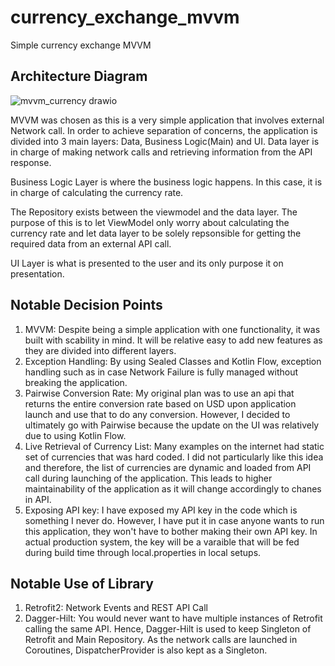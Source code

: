 # currency_exchange_mvvm
Simple currency exchange MVVM
## Architecture Diagram
![mvvm_currency drawio](https://user-images.githubusercontent.com/10554125/183276094-b1110af0-90b8-436f-86ca-e160dda758c6.png)

MVVM was chosen as this is a very simple application that involves external Network call. In order to achieve separation of concerns, the application is divided into 3 main layers: Data, Business Logic(Main) and UI. 
Data layer is in charge of making network calls and retrieving information from the API response.

Business Logic Layer is where the business logic happens. In this case, it is in charge of calculating the currency rate. 

The Repository exists between the viewmodel and the data layer. The purpose of this is to let ViewModel only worry about calculating the currency rate and let data layer to be solely repsonsible for getting the required data from an external API call.


UI Layer is what is presented to the user and its only purpose it on presentation. 

## Notable Decision Points
1. MVVM: Despite being a simple application with one functionality, it was built with scability in mind. It will be relative easy to add new features as they are divided into different layers. 
2. Exception Handling: By using Sealed Classes and Kotlin Flow, exception handling such as in case Network Failure is fully managed without breaking the application.
3. Pairwise Conversion Rate: My original plan was to use an api that returns the entire conversion rate based on USD upon application launch and use that to do any conversion. However, I decided to ultimately go with Pairwise because the update on the UI was relatively due to using Kotlin Flow.
4. Live Retrieval of Currency List: Many examples on the internet had static set of currencies that was hard coded. I did not particularly like this idea and therefore, the list of currencies are dynamic and loaded from API call during launching of the application. This leads to higher maintainability of the application as it will change accordingly to chanes in API.
5. Exposing API key: I have exposed my API key in the code which is something I never do. However, I have put it in case anyone wants to run this application, they won't have to bother making their own API key. In actual production system, the key will be a varaible that will be fed during build time through local.properties in local setups. 

## Notable Use of Library
1. Retrofit2: Network Events and REST API Call
2. Dagger-Hilt: You would never want to have multiple instances of Retrofit calling the same API. Hence, Dagger-Hilt is used to keep Singleton of Retrofit and Main Repository. As the network calls are launched in Coroutines, DispatcherProvider is also kept as a Singleton. 
